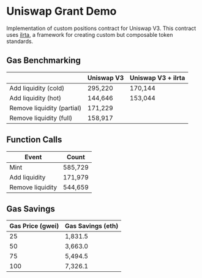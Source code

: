 # Uniswap Grant Demo

Implementation of custom positions contract for Uniswap V3. This contract uses [ilrta](https://github.com/kyscott18/ilrta), a framework for creating custom but composable token standards.

## Gas Benchmarking

|                          | Uniswap V3|Uniswap V3 + ilrta|
|--------------------------|-----------|------------------|
|Add liquidity (cold)      |    295,220|           170,144|
|Add liquidity (hot)       |    144,646|           153,044|
|Remove liquidity (partial)|    171,229|                  |
|Remove liquidity (full)   |    158,917|                  |

## Function Calls

|Event            |   Count|
|-----------------|--------|
|Mint             | 585,729|
|Add liquidity    | 171,979|
|Remove liquidity | 544,659|

## Gas Savings

|Gas Price (gwei)|Gas Savings (eth)|
|----------------|-----------------|
|25              |          1,831.5|
|50              |          3,663.0|
|75              |          5,494.5|
|100             |          7,326.1|
